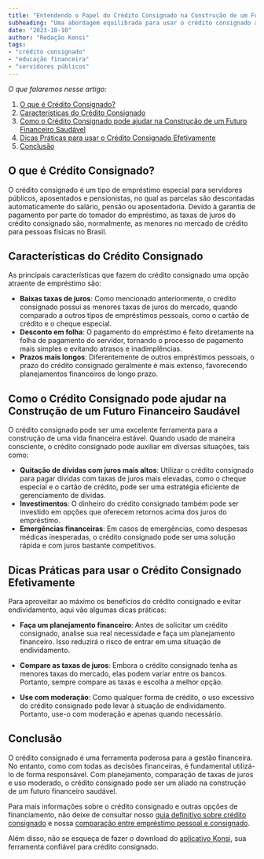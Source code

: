 ```yaml
---
title: "Entendendo o Papel do Crédito Consignado na Construção de um Futuro Financeiro Saudável"
subheading: "Uma abordagem equilibrada para usar o crédito consignado a seu favor"
date: "2023-10-10"
author: "Redação Konsi"
tags:
- "crédito consignado"
- "educação financeira"
- "servidores públicos"
---
```


_O que falaremos nesse artigo:_

1. [O que é Crédito Consignado?](#o-que-e-credito-consignado)
2. [Características do Crédito Consignado](#caracteristicas-do-credito-consignado)
3. [Como o Crédito Consignado pode ajudar na Construção de um Futuro Financeiro Saudável](#construcao-de-um-futuro-financeiro-saudavel)
4. [Dicas Práticas para usar o Crédito Consignado Efetivamente](#dicas-praticas)
5. [Conclusão](#conclusao)

## O que é Crédito Consignado? <a name="o-que-e-credito-consignado"></a>

O crédito consignado é um tipo de empréstimo especial para servidores públicos, aposentados e pensionistas, no qual as parcelas são descontadas automaticamente do salário, pensão ou aposentadoria. Devido à garantia de pagamento por parte do tomador do empréstimo, as taxas de juros do crédito consignado são, normalmente, as menores no mercado de crédito para pessoas físicas no Brasil.

## Características do Crédito Consignado <a name="caracteristicas-do-credito-consignado"></a>

As principais características que fazem do crédito consignado uma opção atraente de empréstimo são:

- **Baixas taxas de juros**: Como mencionado anteriormente, o crédito consignado possui as menores taxas de juros do mercado, quando comparado a outros tipos de empréstimos pessoais, como o cartão de crédito e o cheque especial.
- **Desconto em folha**: O pagamento do empréstimo é feito diretamente na folha de pagamento do servidor, tornando o processo de pagamento mais simples e evitando atrasos e inadimplências.
- **Prazos mais longos**: Diferentemente de outros empréstimos pessoais, o prazo do crédito consignado geralmente é mais extenso, favorecendo planejamentos financeiros de longo prazo.

## Como o Crédito Consignado pode ajudar na Construção de um Futuro Financeiro Saudável <a name="construcao-de-um-futuro-financeiro-saudavel"></a>

O crédito consignado pode ser uma excelente ferramenta para a construção de uma vida financeira estável. Quando usado de maneira consciente, o crédito consignado pode auxiliar em diversas situações, tais como:

- **Quitação de dívidas com juros mais altos**: Utilizar o crédito consignado para pagar dívidas com taxas de juros mais elevadas, como o cheque especial e o cartão de crédito, pode ser uma estratégia eficiente de gerenciamento de dívidas.
- **Investimentos**: O dinheiro do crédito consignado também pode ser investido em opções que oferecem retornos acima dos juros do empréstimo.
- **Emergências financeiras**: Em casos de emergências, como despesas médicas inesperadas, o crédito consignado pode ser uma solução rápida e com juros bastante competitivos.

## Dicas Práticas para usar o Crédito Consignado Efetivamente <a name="dicas-praticas"></a>

Para aproveitar ao máximo os benefícios do crédito consignado e evitar endividamento, aqui vão algumas dicas práticas:

- **Faça um planejamento financeiro**: Antes de solicitar um crédito consignado, analise sua real necessidade e faça um planejamento financeiro. Isso reduzirá o risco de entrar em uma situação de endividamento.

- **Compare as taxas de juros**: Embora o crédito consignado tenha as menores taxas do mercado, elas podem variar entre os bancos. Portanto, sempre compare as taxas e escolha a melhor opção.

- **Use com moderação**: Como qualquer forma de crédito, o uso excessivo do crédito consignado pode levar à situação de endividamento. Portanto, use-o com moderação e apenas quando necessário.

## Conclusão <a name="conclusao"></a>

O crédito consignado é uma ferramenta poderosa para a gestão financeira. No entanto, como com todas as decisões financeiras, é fundamental utilizá-lo de forma responsável. Com planejamento, comparação de taxas de juros e uso moderado, o crédito consignado pode ser um aliado na construção de um futuro financeiro saudável.

Para mais informações sobre o crédito consignado e outras opções de financiamento, não deixe de consultar nosso [guia definitivo sobre crédito consignado](https://konsi.com.br/postagens/o-guia-definitivo-sobre-crdito-consignado-para-servidor-pblico-novato) e nossa [comparação entre empréstimo pessoal e consignado](https://konsi.com.br/postagens/como-escolher-entre-emprstimo-pessoal-e-consignado-guia-para-servidores-pblicos).

Além disso, não se esqueça de fazer o download do [aplicativo Konsi](https://konsi.com.br/app-download), sua ferramenta confiável para crédito consignado.